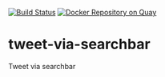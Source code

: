 [![Build Status](https://travis-ci.org/bgpat/tweet-via-searchbar.svg?branch=master)](https://travis-ci.org/bgpat/tweet-via-searchbar)
[![Docker Repository on Quay](https://quay.io/repository/bgpat/tweet-via-searchbar/status "Docker Repository on Quay")](https://quay.io/repository/bgpat/tweet-via-searchbar)

# tweet-via-searchbar
Tweet via searchbar
